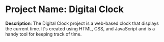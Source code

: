 # Project Name: Digital Clock

**Description**: The Digital Clock project is a web-based clock that displays the current time. It's created using HTML, CSS, and JavaScript and is a handy tool for keeping track of time.


